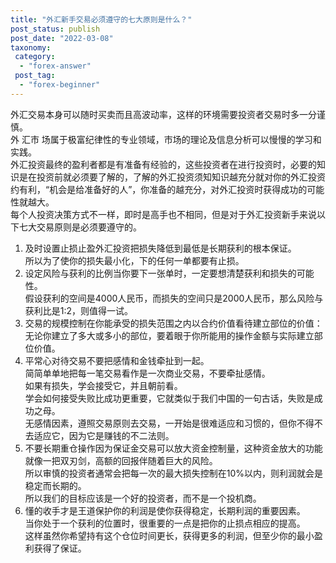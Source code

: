 ```yaml
---
title: "外汇新手交易必须遵守的七大原则是什么？"
post_status: publish
post_date: "2022-03-08"
taxonomy:
 category: 
  - "forex-answer"
 post_tag: 
  - "forex-beginner"
---
```


外汇交易本身可以随时买卖而且高波动率，这样的环境需要投资者交易时多一分谨慎。  
外 汇市 场属于极富纪律性的专业领域，市场的理论及信息分析可以慢慢的学习和实践。  
外汇投资最终的盈利者都是有准备有经验的，这些投资者在进行投资时，必要的知识是在投资前就必须要了解的，了解的外汇投资须知知识越充分就对你的外汇投资约有利，“机会是给准备好的人”，你准备的越充分，对外汇投资时获得成功的可能性就越大。  
每个人投资决策方式不一样，即时是高手也不相同，但是对于外汇投资新手来说以下七大交易原则是必须要遵守的。  
1. 及时设置止损止盈外汇投资把损失降低到最低是长期获利的根本保证。  
所以为了使你的损失最小化，下的任何一单都要有止损。  
2. 设定风险与获利的比例当你要下一张单时，一定要想清楚获利和损失的可能性。  
假设获利的空间是4000人民币，而损失的空间只是2000人民币，那么风险与获利比是1:2，则值得一试。  
3. 交易的规模控制在你能承受的损失范围之内以合约价值看待建立部位的价值：无论你建立了多大或多小的部位，要着眼于你所能用的操作金额与实际建立部位价值。  
4. 平常心对待交易不要把感情和金钱牵扯到一起。  
简简单单地把每一笔交易看作是一次商业交易，不要牵扯感情。  
如果有损失，学会接受它，并且朝前看。  
学会如何接受失败比成功更重要，它就类似于我们中国的一句古话，失败是成功之母。  
无感情因素，遵照交易原则去交易，一开始是很难适应和习惯的，但你不得不去适应它，因为它是赚钱的不二法则。  
5. 不要长期重仓操作因为保证金交易可以放大资金控制量，这种资金放大的功能就像一把双刃剑，高额的回报伴随着巨大的风险。  
所以审慎的投资者通常会把每一次的最大损失控制在10%以内，则利润就会是稳定而长期的。  
所以我们的目标应该是一个好的投资者，而不是一个投机商。  
6. 懂的收手才是王道保护你的利润是使你获得稳定，长期利润的重要因素。  
当你处于一个获利的位置时，很重要的一点是把你的止损点相应的提高。  
这样虽然你希望持有这个仓位时间更长，获得更多的利润，但至少你的最小盈利获得了保证。

